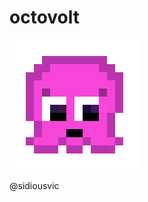 # octovolt

<a href="https://sidiousvic.github.io/octovolt/"><img src="./public/images/octovolt.png"></a>

@sidiousvic
